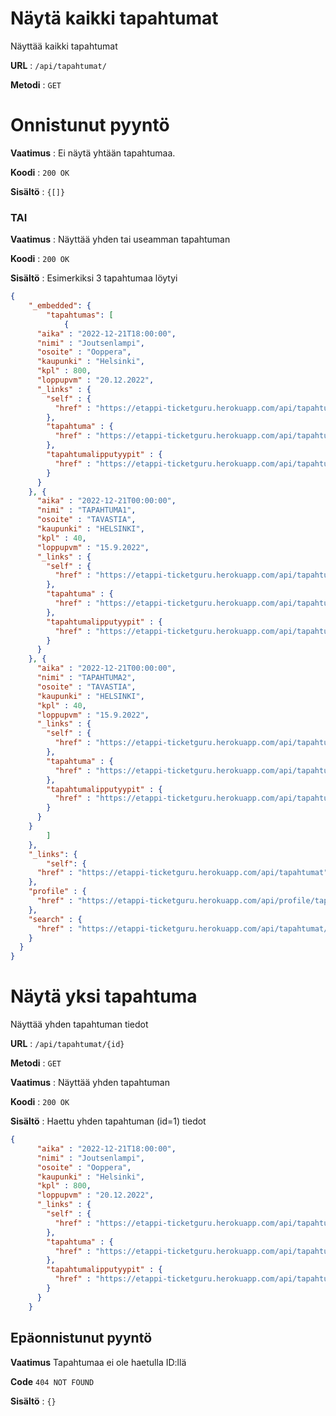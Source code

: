 # Näytä kaikki tapahtumat

Näyttää kaikki tapahtumat

**URL** : `/api/tapahtumat/`

**Metodi** : `GET`

# Onnistunut pyyntö

**Vaatimus** : Ei näytä yhtään tapahtumaa.

**Koodi** : `200 OK`

**Sisältö** : `{[]}`

### TAI

**Vaatimus** : Näyttää yhden tai useamman tapahtuman

**Koodi** : `200 OK`

**Sisältö** : Esimerkiksi 3 tapahtumaa löytyi

```json
{
    "_embedded": {
        "tapahtumas": [
            {
      "aika" : "2022-12-21T18:00:00",
      "nimi" : "Joutsenlampi",
      "osoite" : "Ooppera",
      "kaupunki" : "Helsinki",
      "kpl" : 800,
      "loppupvm" : "20.12.2022",
      "_links" : {
        "self" : {
          "href" : "https://etappi-ticketguru.herokuapp.com/api/tapahtumat/4"
        },
        "tapahtuma" : {
          "href" : "https://etappi-ticketguru.herokuapp.com/api/tapahtumat/4"
        },
        "tapahtumalipputyypit" : {
          "href" : "https://etappi-ticketguru.herokuapp.com/api/tapahtumat/4/tapahtumalipputyypit"
        }
      }
    }, {
      "aika" : "2022-12-21T00:00:00",
      "nimi" : "TAPAHTUMA1",
      "osoite" : "TAVASTIA",
      "kaupunki" : "HELSINKI",
      "kpl" : 40,
      "loppupvm" : "15.9.2022",
      "_links" : {
        "self" : {
          "href" : "https://etappi-ticketguru.herokuapp.com/api/tapahtumat/1"
        },
        "tapahtuma" : {
          "href" : "https://etappi-ticketguru.herokuapp.com/api/tapahtumat/1"
        },
        "tapahtumalipputyypit" : {
          "href" : "https://etappi-ticketguru.herokuapp.com/api/tapahtumat/1/tapahtumalipputyypit"
        }
      }
    }, {
      "aika" : "2022-12-21T00:00:00",
      "nimi" : "TAPAHTUMA2",
      "osoite" : "TAVASTIA",
      "kaupunki" : "HELSINKI",
      "kpl" : 40,
      "loppupvm" : "15.9.2022",
      "_links" : {
        "self" : {
          "href" : "https://etappi-ticketguru.herokuapp.com/api/tapahtumat/2"
        },
        "tapahtuma" : {
          "href" : "https://etappi-ticketguru.herokuapp.com/api/tapahtumat/2"
        },
        "tapahtumalipputyypit" : {
          "href" : "https://etappi-ticketguru.herokuapp.com/api/tapahtumat/2/tapahtumalipputyypit"
        }
      }
    }
        ]
    },
    "_links": {
        "self": {
      "href" : "https://etappi-ticketguru.herokuapp.com/api/tapahtumat"
    },
    "profile" : {
      "href" : "https://etappi-ticketguru.herokuapp.com/api/profile/tapahtumat"
    },
    "search" : {
      "href" : "https://etappi-ticketguru.herokuapp.com/api/tapahtumat/search"
    }
  }
}
```
# Näytä yksi tapahtuma

Näyttää yhden tapahtuman tiedot

**URL** : `/api/tapahtumat/{id}`

**Metodi** : `GET`

**Vaatimus** : Näyttää yhden tapahtuman

**Koodi** : `200 OK`

**Sisältö** : Haettu yhden tapahtuman (id=1) tiedot
```json
{
      "aika" : "2022-12-21T18:00:00",
      "nimi" : "Joutsenlampi",
      "osoite" : "Ooppera",
      "kaupunki" : "Helsinki",
      "kpl" : 800,
      "loppupvm" : "20.12.2022",
      "_links" : {
        "self" : {
          "href" : "https://etappi-ticketguru.herokuapp.com/api/tapahtumat/4"
        },
        "tapahtuma" : {
          "href" : "https://etappi-ticketguru.herokuapp.com/api/tapahtumat/4"
        },
        "tapahtumalipputyypit" : {
          "href" : "https://etappi-ticketguru.herokuapp.com/api/tapahtumat/4/tapahtumalipputyypit"
        }
      }
    }
```
## Epäonnistunut pyyntö

**Vaatimus** Tapahtumaa ei ole haetulla ID:llä

**Code** `404 NOT FOUND`

**Sisältö** : `{}`
